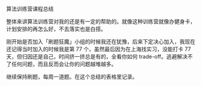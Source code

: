 算法训练营课程总结

整体来讲算法训练营对我的还是有一定的帮助的。就像这种训练营就像办健身卡，计划安排的再怎么好，不去落实也是白搭。

刚开始是否加入「刷题狂魔」小组的时候我还在犹豫，后来下定决心加入，我现在还记得当时加入的时候我是第 77 个，虽然最后因为在上海找实习，没能打卡 77 天，但归因还是自己，时间挤一挤总是有的，全看你如何 trade-off。逃避解决不了任何问题，而且反而会让你的问题越堆越多。

继续保持刷题，每周一道题。在这个总结的表格里记录。

